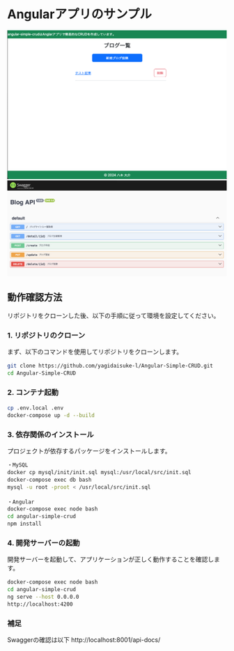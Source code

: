# Angularアプリのサンプル
![image](./top.png)
![image](./swagger.png)

## 動作確認方法

リポジトリをクローンした後、以下の手順に従って環境を設定してください。

### 1. リポジトリのクローン

まず、以下のコマンドを使用してリポジトリをクローンします。

```bash
git clone https://github.com/yagidaisuke-l/Angular-Simple-CRUD.git
cd Angular-Simple-CRUD
```


### 2. コンテナ起動

```bash
cp .env.local .env
docker-compose up -d --build
```

### 3. 依存関係のインストール

プロジェクトが依存するパッケージをインストールします。

```bash
・MySQL
docker cp mysql/init/init.sql mysql:/usr/local/src/init.sql
docker-compose exec db bash
mysql -u root -proot < /usr/local/src/init.sql

・Angular
docker-compose exec node bash
cd angular-simple-crud
npm install
```

### 4. 開発サーバーの起動

開発サーバーを起動して、アプリケーションが正しく動作することを確認します。

```bash
docker-compose exec node bash
cd angular-simple-crud
ng serve --host 0.0.0.0
http://localhost:4200
```

### 補足

Swaggerの確認は以下
http://localhost:8001/api-docs/
